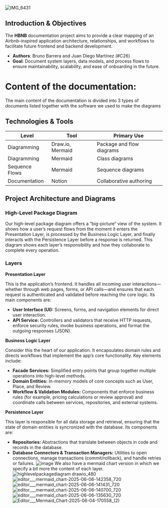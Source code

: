 ![IMG_6431](https://github.com/user-attachments/assets/2af37ba7-812d-47a7-a8e8-a6b4885407f1)
## Introduction & Objectives

The **HBNB** documentation project aims to provide a clear mapping of an Airbnb-inspired application architecture, relationships, and workflows to facilitate future frontend and backend development.

- **Authors**: Bruno Barrera and Juan Diego Martínez (#C26)
- **Goal**: Document system layers, data models, and process flows to ensure maintainability, scalability, and ease of onboarding in the future.

# Content of the documentation:

The main content of the documentation is divided into 3 types of documents listed together with the software we used to make the diagrams

## Technologies & Tools

| Level | Tool | Primary Use |
| --- | --- | --- |
| Diagramming | Draw.io, Mermaid | Package and flow diagrams |
| Diagramming | Mermaid | Class diagrams |
| Sequence Flows | Mermaid | Sequence diagrams |
| Documentation | Notion | Collaborative authoring |

## Project Architecture and Diagrams

### High-Level Package Diagram

Our high-level package diagram offers a “big-picture” view of the system. It shows how a user’s request flows from the moment it enters the Presentation Layer, is processed by the Business Logic Layer, and finally interacts with the Persistence Layer before a response is returned. This diagram shows each layer’s responsibility and how they collaborate to complete every operation.

### Layers

**Presentation Layer**

This is the application’s frontend. It handles all incoming user interactions—whether through web pages, forms, or API calls—and ensures that each request is authenticated and validated before reaching the core logic. Its main components are:

- **User Interface (UI):** Screens, forms, and navigation elements for direct user interaction.
- **API Service:** Controllers and validators that receive HTTP requests, enforce security rules, invoke business operations, and format the outgoing responses (JSON).

**Business Logic Layer**

Consider this the heart of our application. It encapsulates domain rules and directs workflows that implement the app’s core functionality. Key elements include:

- **Facade Services:** Simplified entry points that group together multiple operations into high-level methods.
- **Domain Entities:** In-memory models of core concepts such as User, Place, and Review.
- **Workflow & Validation Modules:** Components that enforce business rules (for example, pricing calculations or review approval) and coordinate calls between services, repositories, and external systems.

**Persistence Layer**

This layer is responsible for all data storage and retrieval, ensuring that the state of domain entities is syncronized with the database. Its components are:

- **Repositories:** Abstractions that translate between objects in code and records in the database.
- **Database Connectors & Transaction Managers:** Utilities to open connections, manage transactions (commit/rollback), and handle retries or failures.
![image](https://github.com/user-attachments/assets/9ea747d4-ede1-4603-ae58-1a915c787db8)
We also have a mermaid chart version in which we specify a bit more the content of each layer.
![highlevelpackagediagram drawio_480](https://github.com/user-attachments/assets/19d9bd0c-3b96-4718-a270-b014c4da4910)
![editor___mermaid_chart-2025-06-06-142358_720](https://github.com/user-attachments/assets/f86e2621-032a-49e5-8e39-7e00eb502dfb)
![editor___mermaid_chart-2025-06-06-141431_720](https://github.com/user-attachments/assets/209d70b5-7ba2-4832-8123-6afee91ea580)
![editor___mermaid_chart-2025-06-06-140700_720](https://github.com/user-attachments/assets/87472865-c803-4621-a206-219f48158cad)
![editor___mermaid_chart-2025-06-06-135630_720](https://github.com/user-attachments/assets/33c9b1b5-4904-4229-908a-0c534310a7b1)
![Editor___Mermaid_Chart-2025-06-04-170558_(2)](https://github.com/user-attachments/assets/80b2e24a-292e-42c6-a60f-2fde852caa35)
